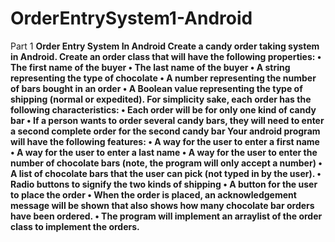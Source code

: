 # OrderEntrySystem1-Android
Part 1 <b>
Order Entry System In Android <b>
Create a candy order taking system in Android.  Create an order class that will have the following properties: <b>
•	The first name of the buyer <b>
•	The last name of the buyer <b>
•	A string representing the type of chocolate <b>
•	A number representing the number of bars bought in an order <b>
•	A Boolean value representing the type of shipping (normal or expedited). <b>
For simplicity sake, each order has the following characteristics: <b>
•	Each order will be for only one kind of candy bar <b>
•	If a person wants to order several candy bars, they will need to enter a second complete order for the second candy bar <b>
Your android program will have the following features: <b>
•	A way for the user to enter a first name <b>
•	A way for the user to enter a last name <b>
•	A way for the user to enter the number of chocolate bars (note, the program will only accept a number) <b>
•	A list of chocolate bars that the user can pick (not typed in by the user). <b>
•	Radio buttons to signify the two kinds of shipping <b>
•	A button for the user to place the order <b>
•	When the order is placed, an acknowledgement message will be shown that also shows how many chocolate bar orders have been ordered. <b>
•	The program will implement an arraylist of the order class to implement the orders. <b>
